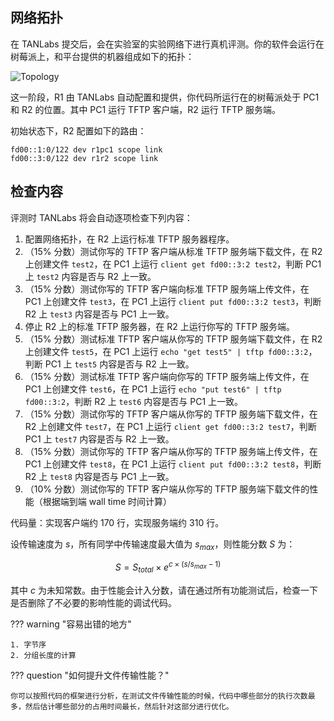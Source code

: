 ## 网络拓扑

在 TANLabs 提交后，会在实验室的实验网络下进行真机评测。你的软件会运行在树莓派上，和平台提供的机器组成如下的拓扑：

![Topology](img/topology_tftp.png)

这一阶段，R1 由 TANLabs 自动配置和提供，你代码所运行在的树莓派处于 PC1 和 R2 的位置。其中 PC1 运行 TFTP 客户端，R2 运行 TFTP 服务端。

初始状态下，R2 配置如下的路由：

```
fd00::1:0/122 dev r1pc1 scope link
fd00::3:0/122 dev r1r2 scope link
```

## 检查内容

评测时 TANLabs 将会自动逐项检查下列内容：

1. 配置网络拓扑，在 R2 上运行标准 TFTP 服务器程序。
2. （15% 分数）测试你写的 TFTP 客户端从标准 TFTP 服务端下载文件，在 R2 上创建文件 `test2`，在 PC1 上运行 `client get fd00::3:2 test2`，判断 PC1 上 `test2` 内容是否与 R2 上一致。
3. （15% 分数）测试你写的 TFTP 客户端向标准 TFTP 服务端上传文件，在 PC1 上创建文件 `test3`，在 PC1 上运行 `client put fd00::3:2 test3`，判断 R2 上 `test3` 内容是否与 PC1 上一致。
4. 停止 R2 上的标准 TFTP 服务器，在 R2 上运行你写的 TFTP 服务端。
5. （15% 分数）测试标准 TFTP 客户端从你写的 TFTP 服务端下载文件，在 R2 上创建文件 `test5`，在 PC1 上运行 `echo "get test5" | tftp fd00::3:2`，判断 PC1 上 `test5` 内容是否与 R2 上一致。
6. （15% 分数）测试标准 TFTP 客户端向你写的 TFTP 服务端上传文件，在 PC1 上创建文件 `test6`，在 PC1 上运行 `echo "put test6" | tftp fd00::3:2`，判断 R2 上 `test6` 内容是否与 PC1 上一致。
7. （15% 分数）测试你写的 TFTP 客户端从你写的 TFTP 服务端下载文件，在 R2 上创建文件 `test7`，在 PC1 上运行 `client get fd00::3:2 test7`，判断 PC1 上 `test7` 内容是否与 R2 上一致。
8. （15% 分数）测试你写的 TFTP 客户端从你写的 TFTP 服务端上传文件，在 PC1 上创建文件 `test8`，在 PC1 上运行 `client put fd00::3:2 test8`，判断 R2 上 `test8` 内容是否与 PC1 上一致。
9. （10% 分数）测试你写的 TFTP 客户端从你写的 TFTP 服务端下载文件的性能（根据端到端 wall time 时间计算）

代码量：实现客户端约 170 行，实现服务端约 310 行。

设传输速度为 $s$，所有同学中传输速度最大值为 $s_{max}$，则性能分数 $S$ 为：

$$
S = S_{total} \times e^{c \times (s/s_{max}-1)}
$$

其中 $c$ 为未知常数。由于性能会计入分数，请在通过所有功能测试后，检查一下是否删除了不必要的影响性能的调试代码。

??? warning "容易出错的地方"

    1. 字节序
    2. 分组长度的计算

??? question "如何提升文件传输性能？"

    你可以按照代码的框架进行分析，在测试文件传输性能的时候，代码中哪些部分的执行次数最多，然后估计哪些部分的占用时间最长，然后针对这部分进行优化。